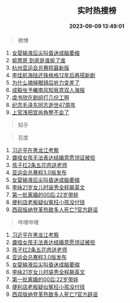 <div align="center"><h2>实时热搜榜</h2><h4>2023-09-09 13:49:01</h4></div>

> 微博  

1. [女婴输液后尖叫昏迷成脑萎缩](https://s.weibo.com/weibo?q=%23%E5%A5%B3%E5%A9%B4%E8%BE%93%E6%B6%B2%E5%90%8E%E5%B0%96%E5%8F%AB%E6%98%8F%E8%BF%B7%E6%88%90%E8%84%91%E8%90%8E%E7%BC%A9%23&t=31&band_rank=1&Refer=top)<br />
2. [偷票房 到底是谁偷了谁](https://s.weibo.com/weibo?q=%E5%81%B7%E7%A5%A8%E6%88%BF%20%E5%88%B0%E5%BA%95%E6%98%AF%E8%B0%81%E5%81%B7%E4%BA%86%E8%B0%81&t=31&band_rank=2&Refer=top)<br />
3. [杭州亚运会总赛程最新版](https://s.weibo.com/weibo?q=%23%E6%9D%AD%E5%B7%9E%E4%BA%9A%E8%BF%90%E4%BC%9A%E6%80%BB%E8%B5%9B%E7%A8%8B%E6%9C%80%E6%96%B0%E7%89%88%23&t=31&band_rank=3&Refer=top)<br />
4. [李佳航海陆还珠格格12年后再搭新剧](https://s.weibo.com/weibo?q=%23%E6%9D%8E%E4%BD%B3%E8%88%AA%E6%B5%B7%E9%99%86%E8%BF%98%E7%8F%A0%E6%A0%BC%E6%A0%BC12%E5%B9%B4%E5%90%8E%E5%86%8D%E6%90%AD%E6%96%B0%E5%89%A7%23&t=31&band_rank=4&Refer=top)<br />
5. [为什么摘掉眼镜后听力变差了](https://s.weibo.com/weibo?q=%E4%B8%BA%E4%BB%80%E4%B9%88%E6%91%98%E6%8E%89%E7%9C%BC%E9%95%9C%E5%90%8E%E5%90%AC%E5%8A%9B%E5%8F%98%E5%B7%AE%E4%BA%86&t=31&band_rank=5&Refer=top)<br />
6. [成毅张予曦南风知我意双人海报](https://s.weibo.com/weibo?q=%23%E6%88%90%E6%AF%85%E5%BC%A0%E4%BA%88%E6%9B%A6%E5%8D%97%E9%A3%8E%E7%9F%A5%E6%88%91%E6%84%8F%E5%8F%8C%E4%BA%BA%E6%B5%B7%E6%8A%A5%23&t=31&band_rank=6&Refer=top)<br />
7. [虞书欣在剧组打几份工啊](https://s.weibo.com/weibo?q=%23%E8%99%9E%E4%B9%A6%E6%AC%A3%E5%9C%A8%E5%89%A7%E7%BB%84%E6%89%93%E5%87%A0%E4%BB%BD%E5%B7%A5%E5%95%8A%23&t=31&band_rank=7&Refer=top)<br />
8. [纪念毛泽东同志逝世47周年](https://s.weibo.com/weibo?q=%23%E7%BA%AA%E5%BF%B5%E6%AF%9B%E6%B3%BD%E4%B8%9C%E5%90%8C%E5%BF%97%E9%80%9D%E4%B8%9647%E5%91%A8%E5%B9%B4%23&t=31&band_rank=8&Refer=top)<br />
9. [上官浅把宫尚角整不会了](https://s.weibo.com/weibo?q=%23%E4%B8%8A%E5%AE%98%E6%B5%85%E6%8A%8A%E5%AE%AB%E5%B0%9A%E8%A7%92%E6%95%B4%E4%B8%8D%E4%BC%9A%E4%BA%86%23&t=31&band_rank=9&Refer=top)<br />

> 知乎  


> 百度  

1. [习近平在黑龙江考察](https://www.baidu.com/s?wd=%E4%B9%A0%E8%BF%91%E5%B9%B3%E5%9C%A8%E9%BB%91%E9%BE%99%E6%B1%9F%E8%80%83%E5%AF%9F&sa=fyb_news&rsv_dl=fyb_news)<br />
2. [聋哑女孩无法表达结婚意愿领证被拒](https://www.baidu.com/s?wd=%E8%81%8B%E5%93%91%E5%A5%B3%E5%AD%A9%E6%97%A0%E6%B3%95%E8%A1%A8%E8%BE%BE%E7%BB%93%E5%A9%9A%E6%84%8F%E6%84%BF%E9%A2%86%E8%AF%81%E8%A2%AB%E6%8B%92&sa=fyb_news&rsv_dl=fyb_news)<br />
3. [孩子扛2条五花肉送老师](https://www.baidu.com/s?wd=%E5%AD%A9%E5%AD%90%E6%89%9B2%E6%9D%A1%E4%BA%94%E8%8A%B1%E8%82%89%E9%80%81%E8%80%81%E5%B8%88&sa=fyb_news&rsv_dl=fyb_news)<br />
4. [亚运会总赛程3.0版发布](https://www.baidu.com/s?wd=%E4%BA%9A%E8%BF%90%E4%BC%9A%E6%80%BB%E8%B5%9B%E7%A8%8B3.0%E7%89%88%E5%8F%91%E5%B8%83&sa=fyb_news&rsv_dl=fyb_news)<br />
5. [女婴输液后尖叫昏迷成脑萎缩](https://www.baidu.com/s?wd=%E5%A5%B3%E5%A9%B4%E8%BE%93%E6%B6%B2%E5%90%8E%E5%B0%96%E5%8F%AB%E6%98%8F%E8%BF%B7%E6%88%90%E8%84%91%E8%90%8E%E7%BC%A9&sa=fyb_news&rsv_dl=fyb_news)<br />
6. [李咏21岁女儿时装秀全程飙英文](https://www.baidu.com/s?wd=%E6%9D%8E%E5%92%8F21%E5%B2%81%E5%A5%B3%E5%84%BF%E6%97%B6%E8%A3%85%E7%A7%80%E5%85%A8%E7%A8%8B%E9%A3%99%E8%8B%B1%E6%96%87&sa=fyb_news&rsv_dl=fyb_news)<br />
7. [第一批离婚的00后:22岁带娃](https://www.baidu.com/s?wd=%E7%AC%AC%E4%B8%80%E6%89%B9%E7%A6%BB%E5%A9%9A%E7%9A%8400%E5%90%8E%3A22%E5%B2%81%E5%B8%A6%E5%A8%83&sa=fyb_news&rsv_dl=fyb_news)<br />
8. [便利店老板疑似冤枉小孩没付钱](https://www.baidu.com/s?wd=%E4%BE%BF%E5%88%A9%E5%BA%97%E8%80%81%E6%9D%BF%E7%96%91%E4%BC%BC%E5%86%A4%E6%9E%89%E5%B0%8F%E5%AD%A9%E6%B2%A1%E4%BB%98%E9%92%B1&sa=fyb_news&rsv_dl=fyb_news)<br />
9. [西双版纳登革热致多人死亡?官方辟谣](https://www.baidu.com/s?wd=%E8%A5%BF%E5%8F%8C%E7%89%88%E7%BA%B3%E7%99%BB%E9%9D%A9%E7%83%AD%E8%87%B4%E5%A4%9A%E4%BA%BA%E6%AD%BB%E4%BA%A1%3F%E5%AE%98%E6%96%B9%E8%BE%9F%E8%B0%A3&sa=fyb_news&rsv_dl=fyb_news)<br />

> 哔哩哔哩  

1. [习近平在黑龙江考察](https://www.baidu.com/s?wd=%E4%B9%A0%E8%BF%91%E5%B9%B3%E5%9C%A8%E9%BB%91%E9%BE%99%E6%B1%9F%E8%80%83%E5%AF%9F&sa=fyb_news&rsv_dl=fyb_news)<br />
2. [聋哑女孩无法表达结婚意愿领证被拒](https://www.baidu.com/s?wd=%E8%81%8B%E5%93%91%E5%A5%B3%E5%AD%A9%E6%97%A0%E6%B3%95%E8%A1%A8%E8%BE%BE%E7%BB%93%E5%A9%9A%E6%84%8F%E6%84%BF%E9%A2%86%E8%AF%81%E8%A2%AB%E6%8B%92&sa=fyb_news&rsv_dl=fyb_news)<br />
3. [孩子扛2条五花肉送老师](https://www.baidu.com/s?wd=%E5%AD%A9%E5%AD%90%E6%89%9B2%E6%9D%A1%E4%BA%94%E8%8A%B1%E8%82%89%E9%80%81%E8%80%81%E5%B8%88&sa=fyb_news&rsv_dl=fyb_news)<br />
4. [亚运会总赛程3.0版发布](https://www.baidu.com/s?wd=%E4%BA%9A%E8%BF%90%E4%BC%9A%E6%80%BB%E8%B5%9B%E7%A8%8B3.0%E7%89%88%E5%8F%91%E5%B8%83&sa=fyb_news&rsv_dl=fyb_news)<br />
5. [女婴输液后尖叫昏迷成脑萎缩](https://www.baidu.com/s?wd=%E5%A5%B3%E5%A9%B4%E8%BE%93%E6%B6%B2%E5%90%8E%E5%B0%96%E5%8F%AB%E6%98%8F%E8%BF%B7%E6%88%90%E8%84%91%E8%90%8E%E7%BC%A9&sa=fyb_news&rsv_dl=fyb_news)<br />
6. [李咏21岁女儿时装秀全程飙英文](https://www.baidu.com/s?wd=%E6%9D%8E%E5%92%8F21%E5%B2%81%E5%A5%B3%E5%84%BF%E6%97%B6%E8%A3%85%E7%A7%80%E5%85%A8%E7%A8%8B%E9%A3%99%E8%8B%B1%E6%96%87&sa=fyb_news&rsv_dl=fyb_news)<br />
7. [第一批离婚的00后:22岁带娃](https://www.baidu.com/s?wd=%E7%AC%AC%E4%B8%80%E6%89%B9%E7%A6%BB%E5%A9%9A%E7%9A%8400%E5%90%8E%3A22%E5%B2%81%E5%B8%A6%E5%A8%83&sa=fyb_news&rsv_dl=fyb_news)<br />
8. [便利店老板疑似冤枉小孩没付钱](https://www.baidu.com/s?wd=%E4%BE%BF%E5%88%A9%E5%BA%97%E8%80%81%E6%9D%BF%E7%96%91%E4%BC%BC%E5%86%A4%E6%9E%89%E5%B0%8F%E5%AD%A9%E6%B2%A1%E4%BB%98%E9%92%B1&sa=fyb_news&rsv_dl=fyb_news)<br />
9. [西双版纳登革热致多人死亡?官方辟谣](https://www.baidu.com/s?wd=%E8%A5%BF%E5%8F%8C%E7%89%88%E7%BA%B3%E7%99%BB%E9%9D%A9%E7%83%AD%E8%87%B4%E5%A4%9A%E4%BA%BA%E6%AD%BB%E4%BA%A1%3F%E5%AE%98%E6%96%B9%E8%BE%9F%E8%B0%A3&sa=fyb_news&rsv_dl=fyb_news)<br />
